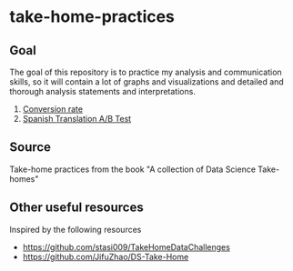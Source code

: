 # take-home-practices

## Goal

The goal of this repository is to practice my analysis and communication skills, so it will contain a lot of graphs and visualizations and detailed and thorough analysis statements and interpretations.

1. [Conversion rate](https://github.com/kammybdeng/take-home-practices/blob/master/conversion%20rate.ipynb)
2. [Spanish Translation A/B Test](https://github.com/kammybdeng/take-home-practices/blob/master/Translation_Test/Spanish%20Translation%20AB%20test.ipynb)

## Source
Take-home practices from the book "A collection of Data Science Take-homes"

## Other useful resources
Inspired by the following resources
- https://github.com/stasi009/TakeHomeDataChallenges
- https://github.com/JifuZhao/DS-Take-Home
